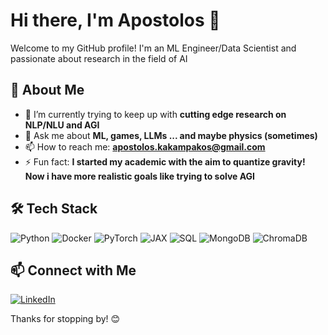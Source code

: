 # Hi there, I'm Apostolos 👋

Welcome to my GitHub profile! I'm an ML Engineer/Data Scientist and passionate about research in the field of AI

## 🚀 About Me
- 🌱 I’m currently trying to keep up with **cutting edge research on NLP/NLU and AGI**
- 💬 Ask me about **ML, games, LLMs ... and maybe physics (sometimes)**
- 📫 How to reach me: **apostolos.kakampakos@gmail.com**
- ⚡ Fun fact: **I started my academic with the aim to quantize gravity! Now i have more realistic goals like trying to solve AGI**

## 🛠️ Tech Stack
![Python](https://img.shields.io/badge/Python-3776AB?style=for-the-badge&logo=python&logoColor=white)
![Docker](https://img.shields.io/badge/Docker-2496ED?style=for-the-badge&logo=docker&logoColor=white)
![PyTorch](https://img.shields.io/badge/PyTorch-EE4C2C?style=for-the-badge&logo=pytorch&logoColor=white)
![JAX](https://img.shields.io/badge/JAX-00599C?style=for-the-badge&logo=google&logoColor=white)
![SQL](https://img.shields.io/badge/SQL-4479A1?style=for-the-badge&logo=postgresql&logoColor=white)
![MongoDB](https://img.shields.io/badge/MongoDB-47A248?style=for-the-badge&logo=mongodb&logoColor=white)
![ChromaDB](https://img.shields.io/badge/ChromaDB-FF6F00?style=for-the-badge&logo=databricks&logoColor=white)

## 📫 Connect with Me
[![LinkedIn](https://img.shields.io/badge/LinkedIn-0077B5?style=for-the-badge&logo=linkedin&logoColor=white)](https://linkedin.com/in/yourprofile)

Thanks for stopping by! 😊



